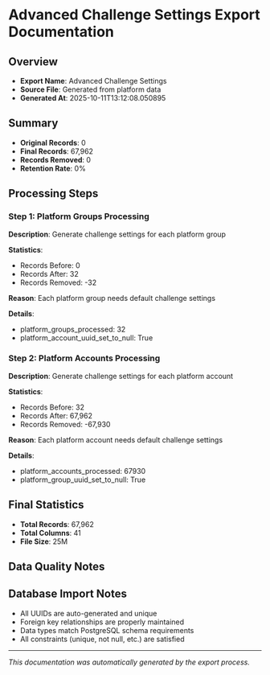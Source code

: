 # Advanced Challenge Settings Export Documentation

## Overview
- **Export Name**: Advanced Challenge Settings
- **Source File**: Generated from platform data
- **Generated At**: 2025-10-11T13:12:08.050895

## Summary
- **Original Records**: 0
- **Final Records**: 67,962
- **Records Removed**: 0
- **Retention Rate**: 0%

## Processing Steps

### Step 1: Platform Groups Processing

**Description**: Generate challenge settings for each platform group

**Statistics**:
- Records Before: 0
- Records After: 32
- Records Removed: -32

**Reason**: Each platform group needs default challenge settings

**Details**:
- platform_groups_processed: 32
- platform_account_uuid_set_to_null: True

### Step 2: Platform Accounts Processing

**Description**: Generate challenge settings for each platform account

**Statistics**:
- Records Before: 32
- Records After: 67,962
- Records Removed: -67,930

**Reason**: Each platform account needs default challenge settings

**Details**:
- platform_accounts_processed: 67930
- platform_group_uuid_set_to_null: True

## Final Statistics

- **Total Records**: 67,962
- **Total Columns**: 41
- **File Size**: 25M

## Data Quality Notes

## Database Import Notes

- All UUIDs are auto-generated and unique
- Foreign key relationships are properly maintained
- Data types match PostgreSQL schema requirements
- All constraints (unique, not null, etc.) are satisfied

---
*This documentation was automatically generated by the export process.*
